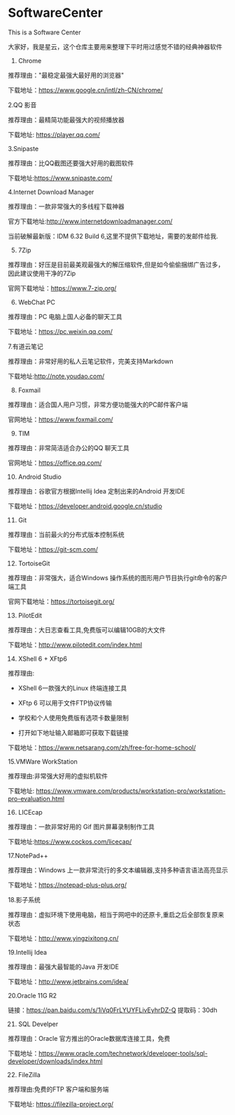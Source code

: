 # SoftwareCenter
This is a Software Center

大家好，我是星云，这个仓库主要用来整理下平时用过感觉不错的经典神器软件

1. Chrome

推荐理由："最稳定最强大最好用的浏览器"

下载地址：https://www.google.cn/intl/zh-CN/chrome/

2.QQ 影音

推荐理由：最精简功能最强大的视频播放器

下载地址: https://player.qq.com/

3.Snipaste

推荐理由：比QQ截图还要强大好用的截图软件

下载地址:https://www.snipaste.com/

4.Internet Download Manager

推荐理由：一款非常强大的多线程下载神器

官方下载地址:http://www.internetdownloadmanager.com/

当前破解最新版：IDM 6.32 Build 6,这里不提供下载地址，需要的发邮件给我.

5. 7Zip

推荐理由：好压是目前最美观最强大的解压缩软件,但是如今偷偷捆绑广告过多，因此建议使用干净的7Zip

官网下载地址：https://www.7-zip.org/

6. WebChat PC 

推荐理由：PC 电脑上国人必备的聊天工具

下载地址：https://pc.weixin.qq.com/

7.有道云笔记

推荐理由：非常好用的私人云笔记软件，完美支持Markdown

下载地址:http://note.youdao.com/

8. Foxmail

推荐理由：适合国人用户习惯，非常方便功能强大的PC邮件客户端

官网地址：https://www.foxmail.com/

9. TIM

推荐理由：非常简洁适合办公的QQ 聊天工具

官网地址：https://office.qq.com/

10. Android Studio

推荐理由：谷歌官方根据Intellij Idea 定制出来的Android 开发IDE

下载地址：https://developer.android.google.cn/studio

11. Git

推荐理由：当前最火的分布式版本控制系统

下载地址：https://git-scm.com/

12. TortoiseGit

推荐理由：非常强大，适合Windows 操作系统的图形用户节目执行git命令的客户端工具

官网下载地址：https://tortoisegit.org/

13. PilotEdit

推荐理由：大日志查看工具,免费版可以编辑10GB的大文件

下载地址：http://www.pilotedit.com/index.html

14. XShell 6 + XFtp6

推荐理由: 

- XShell 6一款强大的Linux 终端连接工具

- XFtp 6 可以用于文件FTP协议传输

- 学校和个人使用免费版有选项卡数量限制

- 打开如下地址输入邮箱即可获取下载链接

下载地址：https://www.netsarang.com/zh/free-for-home-school/

15.VMWare WorkStation

推荐理由:非常强大好用的虚拟机软件

下载地址: https://www.vmware.com/products/workstation-pro/workstation-pro-evaluation.html

16. LICEcap

推荐理由：一款非常好用的 Gif 图片屏幕录制制作工具

下载地址:https://www.cockos.com/licecap/

17.NotePad++

推荐理由：Windows 上一款非常流行的多文本编辑器,支持多种语言语法高亮显示

下载地址：https://notepad-plus-plus.org/

18.影子系统

推荐理由：虚拟环境下使用电脑，相当于网吧中的还原卡,重启之后全部恢复原来状态

下载地址：http://www.yingzixitong.cn/

19.Intellij Idea

推荐理由：最强大最智能的Java 开发IDE

下载地址：http://www.jetbrains.com/idea/

20.Oracle 11G R2

链接：https://pan.baidu.com/s/1iVq0FrLYUYFLivEyhrDZ-Q 
提取码：30dh 

21. SQL Develper

推荐理由：Oracle 官方推出的Oracle数据库连接工具，免费

下载地址：https://www.oracle.com/technetwork/developer-tools/sql-developer/downloads/index.html

22. FileZilla

推荐理由:免费的FTP 客户端和服务端

下载地址: https://filezilla-project.org/
